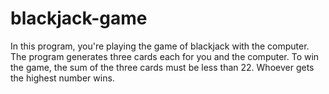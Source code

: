 # blackjack-game
In this program, you're playing the game of blackjack with the computer. The program generates three cards each for you and the computer. 
To win the game, the sum of the three cards must be less than 22. Whoever gets the highest number wins.
